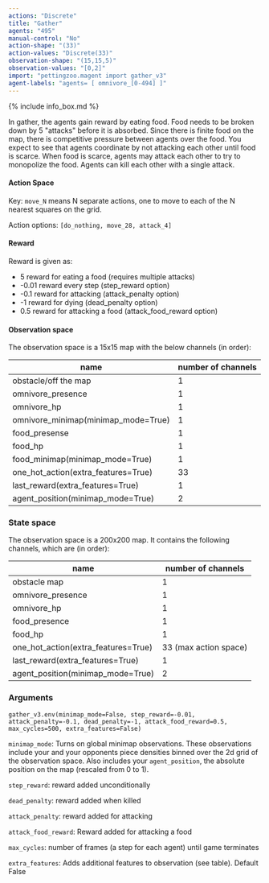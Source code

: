 ```yaml
---
actions: "Discrete"
title: "Gather"
agents: "495"
manual-control: "No"
action-shape: "(33)"
action-values: "Discrete(33)"
observation-shape: "(15,15,5)"
observation-values: "[0,2]"
import: "pettingzoo.magent import gather_v3"
agent-labels: "agents= [ omnivore_[0-494] ]"
---
```


{% include info_box.md %}



In gather, the agents gain reward by eating food. Food needs to be broken down by 5 "attacks" before it is absorbed. Since there is finite food on the map, there is competitive pressure between agents over the food. You expect to see that agents coordinate by not attacking each other until food is scarce. When food is scarce, agents may attack each other to try to monopolize the food. Agents can kill each other with a single attack.

#### Action Space

Key: `move_N` means N separate actions, one to move to each of the N nearest squares on the grid.

Action options: `[do_nothing, move_28, attack_4]`

#### Reward

Reward is given as:

* 5 reward for eating a food (requires multiple attacks)
* -0.01 reward every step (step_reward option)
* -0.1 reward for attacking (attack_penalty option)
* -1 reward for dying (dead_penalty option)
* 0.5 reward for attacking a food (attack_food_reward option)

#### Observation space

The observation space is a 15x15 map with the below channels (in order):

name | number of channels
--- | ---
obstacle/off the map| 1
omnivore_presence| 1
omnivore_hp| 1
omnivore_minimap(minimap_mode=True)| 1
food_presense| 1
food_hp| 1
food_minimap(minimap_mode=True)| 1
one_hot_action(extra_features=True)| 33
last_reward(extra_features=True)| 1
agent_position(minimap_mode=True)| 2

### State space

The observation space is a 200x200 map. It contains the following channels, which are (in order):

name | number of channels
--- | ---
obstacle map| 1
omnivore_presence| 1
omnivore_hp| 1
food_presence| 1
food_hp| 1
one_hot_action(extra_features=True)|  33 (max action space)
last_reward(extra_features=True)| 1
agent_position(minimap_mode=True)| 2

### Arguments

```
gather_v3.env(minimap_mode=False, step_reward=-0.01, attack_penalty=-0.1, dead_penalty=-1, attack_food_reward=0.5, max_cycles=500, extra_features=False)
```

`minimap_mode`: Turns on global minimap observations. These observations include your and your opponents piece densities binned over the 2d grid of the observation space. Also includes your `agent_position`, the absolute position on the map (rescaled from 0 to 1).

`step_reward`:  reward added unconditionally

`dead_penalty`:  reward added when killed

`attack_penalty`:  reward added for attacking

`attack_food_reward`:  Reward added for attacking a food

`max_cycles`:  number of frames (a step for each agent) until game terminates

`extra_features`: Adds additional features to observation (see table). Default False
